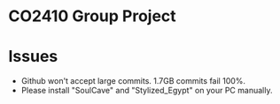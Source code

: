 # CO2410 Group Project

# Issues

- Github won't accept large commits. 1.7GB commits fail 100%.
- Please install "SoulCave" and "Stylized_Egypt" on your PC manually.
